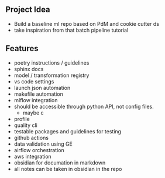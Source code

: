 ## Project Idea  
- Build a baseline ml repo based on PdM and cookie cutter ds
- take inspiration from that batch pipeline tutorial


## Features
- poetry instructions / guidelines
- sphinx docs
- model / transformation registry
- vs code settings
- launch json automation
- makefile automation
- mlflow integration
- should be accessible through python API, not config files.
	- maybe c
- profile
- quality cli
- testable packages and guidelines for testing
- github actions
- data validation using GE
- airflow orchestration
- aws integration
- obsidian for documation in markdown
- all notes can be taken in obsidian in the repo


